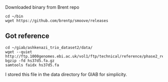 Downloaded binary from Brent repo
```
cd ~/bin
wget https://github.com/brentp/smoove/releases
```

## Got reference
```
cd ~/giab/ashkenazi_trio_dataset2/data/
wget --quiet http://ftp.1000genomes.ebi.ac.uk/vol1/ftp/technical/reference/phase2_reference_assembly_sequence/hs37d5.fa.gz
bgzip -fd hs37d5.fa.gz
samtools faidx hs37d5.fa
```
I stored this file in the data directory for GIAB for simplicity.

